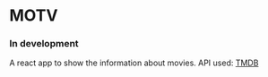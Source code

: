 # MOTV
### In development

A react app to show the information about movies.
API used: [TMDB](https://www.themoviedb.org)